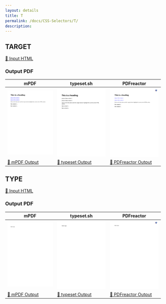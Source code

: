 ```yaml
---
layout: details
title: T
permalink: /docs/CSS-Selectors/T/
description: 
---
```




## TARGET

[📄 Input HTML](/html/CSS%20Selectors/T/target.html)

### Output PDF

| mPDF | typeset.sh | PDFreactor |
|---------|---------|---------|
| ![mPDF Preview](mpdf__html_CSS_Selectors_T_target.html.png) | ![typeset Preview](typeset__html_CSS_Selectors_T_target.html.png) | ![PDFreactor Preview](pdfreactor__html_CSS_Selectors_T_target.html.png) |
| [📕 mPDF Output](mpdf__html_CSS_Selectors_T_target.html.pdf) | [📕 typeset Output](typeset__html_CSS_Selectors_T_target.html.pdf) | [📕 PDFreactor Output](pdfreactor__html_CSS_Selectors_T_target.html.pdf) |

## TYPE

[📄 Input HTML](/html/CSS%20Selectors/T/type.html)

### Output PDF

| mPDF | typeset.sh | PDFreactor |
|---------|---------|---------|
| ![mPDF Preview](mpdf__html_CSS_Selectors_T_type.html.png) | ![typeset Preview](typeset__html_CSS_Selectors_T_type.html.png) | ![PDFreactor Preview](pdfreactor__html_CSS_Selectors_T_type.html.png) |
| [📕 mPDF Output](mpdf__html_CSS_Selectors_T_type.html.pdf) | [📕 typeset Output](typeset__html_CSS_Selectors_T_type.html.pdf) | [📕 PDFreactor Output](pdfreactor__html_CSS_Selectors_T_type.html.pdf) |


